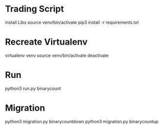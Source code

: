 # Trading Script
install Libs
source venv/bin/activate
pip3 install -r requirements.txt

# Recreate Virtualenv
virtualenv venv
source venv/bin/activate
deactivate

# Run 
python3 run.py binarycount

# Migration
python3 migration.py binarycountdown
python3 migration.py binarycountup